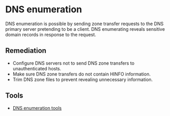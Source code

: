 # DNS enumeration

DNS enumeration is possible by sending zone transfer requests to the DNS primary server pretending to be a client. DNS enumerating reveals sensitive domain records in response to the request.

## Remediation

* Configure DNS servers not to send DNS zone transfers to unauthenticated hosts.
* Make sure DNS zone transfers do not contain HINFO information.
* Trim DNS zone files to prevent revealing unnecessary information.

## Tools

* [DNS enumeration tools](red-testlab:docs/enum/dns)
